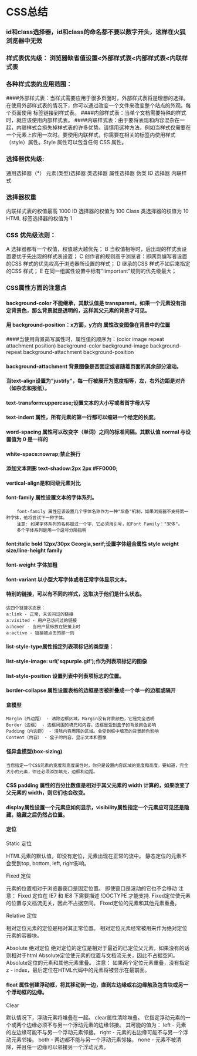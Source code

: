 # CSS总结
### id和class选择器，id和class的命名都不要以数字开头，这样在火狐浏览器中无效
### 样式表优先级： 浏览器缺省值设置<外部样式表<内部样式表<内联样式表
### 各种样式表的应用范围：
####外部样式表：当样式需要应用于很多页面时，外部样式表将是理想的选择。在使用外部样式表的情况下，你可以通过改变一个文件来改变整个站点的外观。每个页面使用 标签链接到样式表。
####内部样式表：当单个文档需要特殊的样式时，就应该使用内部样式表。
####内联样式表：由于要将表现和内容混杂在一起，内联样式会损失掉样式表的许多优势。请慎用这种方法，例如当样式仅需要在一个元素上应用一次时。要使用内联样式，你需要在相关的标签内使用样式（style）属性。Style 属性可以包含任何 CSS 属性。
### 选择器优先级:
通用选择器（*）
元素(类型)选择器
类选择器
属性选择器
伪类
ID 选择器
内联样式
### 选择器权重
内联样式表的权值最高 1000
ID 选择器的权值为 100
Class 类选择器的权值为 10
HTML 标签选择器的权值为 1
### CSS 优先级法则：
 A 选择器都有一个权值，权值越大越优先；
 B 当权值相等时，后出现的样式表设置要优于先出现的样式表设置；
 C 创作者的规则高于浏览者：即网页编写者设置的CSS 样式的优先权高于浏览器所设置的样式；
 D 继承的CSS 样式不如后来指定的CSS 样式；
 E 在同一组属性设置中标有"!important"规则的优先级最大；
 ### CSS属性方面的注意点
 #### background-color 不能继承，其默认值是 transparent。如果一个元素没有指定背景色，那么背景就是透明的，这样其父元素的背景才可见。
 #### 用 background-position：x方面，y方向 属性改变图像在背景中的位置
 ####当使用背景简写属性时，属性值的顺序为：(color image repeat attachment position)
    background-color
    background-image
    background-repeat
    background-attachment
    background-position
 #### background-attachment	背景图像是否固定或者随着页面的其余部分滚动。
 #### 当text-align设置为"justify"，每一行被展开为宽度相等，左，右外边距是对齐（如杂志和报纸）。
 #### text-transform:uppercase;设置文本的大小写或者首字母大写
 #### text-indent 属性，所有元素的第一行都可以缩进一个给定的长度。
 #### word-spacing 属性可以改变字（单词）之间的标准间隔。其默认值 normal 与设置值为 0 是一样的
 #### white-space:nowrap;禁止换行
 #### 添加文本阴影 text-shadow:2px 2px #FF0000;
 #### vertical-align是和同级元素对比
 #### font-family 属性设置文本的字体系列。
        font-family 属性应该设置几个字体名称作为一种"后备"机制，如果浏览器不支持第一种字体，他将尝试下一种字体。
        注意: 如果字体系列的名称超过一个字，它必须用引号，如Font Family："宋体"。
        多个字体系列是用一个逗号分隔指明
#### font:italic bold 12px/30px Georgia,serif;设置字体组合属性 style weight size/line-height family
#### font-weight 字体加粗
#### font-variant	以小型大写字体或者正常字体显示文本。
#### 特别的链接，可以有不同的样式，这取决于他们是什么状态。
    这四个链接状态是：
    a:link - 正常，未访问过的链接
    a:visited - 用户已访问过的链接
    a:hover - 当用户鼠标放在链接上时
    a:active - 链接被点击的那一刻
#### list-style-type属性指定列表项标记的类型是：
#### list-style-image: url('sqpurple.gif');作为列表项标记的图像
#### list-style-position	设置列表中列表项标志的位置。
#### border-collapse 属性设置表格的边框是否被折叠成一个单一的边框或隔开    
#### 盒模型
    Margin（外边距） - 清除边框区域。Margin没有背景颜色，它是完全透明
    Border（边框） - 边框周围的填充和内容。边框是受到盒子的背景颜色影响
    Padding（内边距） - 清除内容周围的区域。会受到框中填充的背景颜色影响
    Content（内容） - 盒子的内容，显示文本和图像    
#### 怪异盒模型(box-sizing)
    当您指定一个CSS元素的宽度和高度属性时，你只是设置内容区域的宽度和高度。要知道，完全大小的元素，你还必须添加填充，边框和边距。
#### CSS padding 属性的百分比数值是相对于其父元素的 width 计算的，如果改变了父元素的 width，则它们也会改变。    
#### display属性设置一个元素应如何显示，visibility属性指定一个元素应可见还是隐藏，隐藏之后仍然占位置。
#### 定位
Static 定位

HTML元素的默认值，即没有定位，元素出现在正常的流中。
静态定位的元素不会受到top, bottom, left, right影响。

Fixed 定位

元素的位置相对于浏览器窗口是固定位置。
即使窗口是滚动的它也不会移动
注意： Fixed 定位在 IE7 和 IE8 下需要描述 !DOCTYPE 才能支持.
Fixed定位使元素的位置与文档流无关，因此不占据空间。
Fixed定位的元素和其他元素重叠。

Relative 定位

相对定位元素的定位是相对其正常位置。
相对定位元素经常被用来作为绝对定位元素的容器块。

Absolute 绝对定位
绝对定位的定位是相对于最近的已定位父元素，如果没有的话则相对于html
Absolute定位使元素的位置与文档流无关，因此不占据空间。
Absolute定位的元素和其他元素重叠。
注意： 如果两个定位元素重叠，没有指定z - index，最后定位在HTML代码中的元素将被显示在最前面。

#### float 属性创建浮动框，将其移动到一边，直到左边缘或右边缘触及包含块或另一个浮动框的边缘。

Clear

默认情况下，浮动元素将堆叠在一起。
clear属性清除堆叠。
它指定浮动元素的一个或两个边缘必须不与另一个浮动元素的边缘邻接。
其可能的值为：
left - 元素的左边缘可能不与另一个浮动元素邻接。
right - 元素的右边缘可能不与另一个浮动元素邻接。
both - 两边都不能与另一个浮动元素邻接。
none - 元素不被清除，并且任一边缘可以邻接另一个浮动元素。
####     